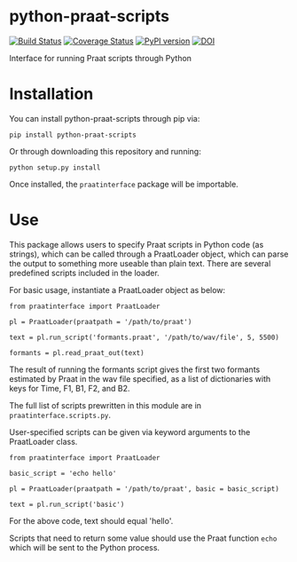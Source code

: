 python-praat-scripts
====================

[![Build Status](https://travis-ci.org/mmcauliffe/python-praat-scripts.svg?branch=master)](https://travis-ci.org/mmcauliffe/python-praat-scripts)
[![Coverage Status](https://coveralls.io/repos/mmcauliffe/python-praat-scripts/badge.svg)](https://coveralls.io/r/mmcauliffe/python-praat-scripts)
[![PyPI version](https://badge.fury.io/py/python-praat-scripts.svg)](https://badge.fury.io/py/python-praat-scripts)
[![DOI](https://zenodo.org/badge/7311987.svg)](https://zenodo.org/badge/latestdoi/7311987)

Interface for running Praat scripts through Python

Installation
============

You can install python-praat-scripts through pip via:

```
pip install python-praat-scripts
```

Or through downloading this repository and running:

```
python setup.py install
```

Once installed, the `praatinterface` package will be importable.

Use
===

This package allows users to specify Praat scripts in Python code (as strings),
which can be called through a PraatLoader object, which can parse the output
to something more useable than plain text.  There are several predefined
scripts included in the loader.

For basic usage, instantiate a PraatLoader object as below:

```
from praatinterface import PraatLoader

pl = PraatLoader(praatpath = '/path/to/praat')

text = pl.run_script('formants.praat', '/path/to/wav/file', 5, 5500)

formants = pl.read_praat_out(text)
```

The result of running the formants script gives the first two formants estimated by
Praat in the wav file specified, as a list of dictionaries with keys for
Time, F1, B1, F2, and B2.

The full list of scripts prewritten in this module are in `praatinterface.scripts.py`.

User-specified scripts can be given via keyword arguments to the PraatLoader class.

```
from praatinterface import PraatLoader

basic_script = 'echo hello'

pl = PraatLoader(praatpath = '/path/to/praat', basic = basic_script)

text = pl.run_script('basic')
```

For the above code, text should equal 'hello'.


Scripts that need to return some value should use the Praat function `echo`
which will be sent to the Python process.
